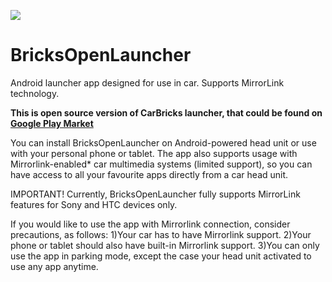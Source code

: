 ![](https://lh3.googleusercontent.com/vQnp2EIsRHRUMjgg2BnJ0QXuVIht2HPSyL24HwMNNmTetxmyMNhhRMnfzMC4BJVeOqI=w1920-h914)

# BricksOpenLauncher
Android launcher app designed for use in car. Supports MirrorLink technology.

**This is open source version of CarBricks launcher, that could be found on [Google Play Market](https://play.google.com/store/apps/details?id=in.evilcorp.brickslauncher)**

You can install BricksOpenLauncher on Android-powered head unit or use with your personal phone or tablet. The app also supports usage with Mirrorlink-enabled* car multimedia systems (limited support), so you can have access to all your favourite apps directly from a car head unit.

IMPORTANT! Currently, BricksOpenLauncher fully supports MirrorLink features for Sony and HTC devices only.

If you would like to use the app with Mirrorlink connection, consider precautions, as follows:
1)Your car has to have Mirrorlink support.
2)Your phone or tablet should also have built-in Mirrorlink support.
3)You can only use the app in parking mode, except the case your head unit activated to use any app anytime.
